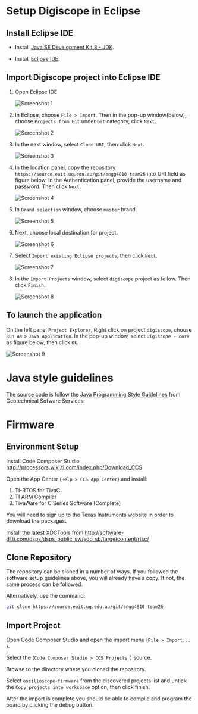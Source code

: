 # Setup Digiscope in Eclipse

## Install Eclipse IDE
- Install [Java SE Development Kit 8 - JDK](http://www.oracle.com/technetwork/java/javase/downloads/jdk8-downloads-2133151.html).

- Install [Eclipse IDE](https://eclipse.org/downloads/).

## Import Digiscope project into Eclipse IDE
1. Open Eclipse IDE

   ![Screenshot 1](http://i.imgur.com/HroQgMD.png)

2. In Eclipse, choose `File > Import`. Then in the pop-up window(below), choose `Projects from Git` under `Git` category, click `Next`.

   ![Screenshot 2](http://i.imgur.com/kss0tKf.png)

3. In the next window, select `Clone URI`, then click `Next`.

   ![Screenshot 3](http://i.imgur.com/VQarYv0.png)

4. In the location panel, copy the repository `https://source.eait.uq.edu.au/git/engg4810-team26` into URI field as figure below. In the Authentication panel, provide the username and password. Then click `Next`.

   ![Screenshot 4](http://i.imgur.com/XbxlKvg.png)

5. In `Brand selection` window, choose `master` brand.

   ![Screenshot 5](http://i.imgur.com/UiPiqBd.png)

6. Next, choose local destination for project.

   ![Screenshot 6](http://i.imgur.com/oqDqv82.png)

7. Select `Import existing Eclipse projects`, then click `Next`.

   ![Screenshot 7](http://i.imgur.com/zhel54v.png)

8. In the `Import Projects` window, select `digiscope` project as follow. Then click `Finish`.

   ![Screenshot 8](http://i.imgur.com/Rymbrub.png)

## To launch the application
   On the left panel `Project Explorer`, Right click on project `digiscope`, choose `Run As` > `Java Application`. In the pop-up window, select `Digiscope - core` as figure below, then click `Ok`.

   ![Screenshot 9](http://i.imgur.com/7jA2aJu.png)


# Java style guidelines
   The source code is follow the [Java Programming Style Guidelines](http://geosoft.no/development/javastyle.html) from Geotechnical Sofware Services.


# Firmware

## Environment Setup

Install Code Composer Studio
http://processors.wiki.ti.com/index.php/Download_CCS

Open the App Center (`Help > CCS App Center`) and install:

1. TI-RTOS for TivaC
2. TI ARM Compiler
3. TivaWare for C Series Software (Complete)

You will need to sign up to the Texas Instruments website in order to download the packages.

Install the latest XDCTools from
http://software-dl.ti.com/dsps/dsps_public_sw/sdo_sb/targetcontent/rtsc/

## Clone Repository
The repository can be cloned in a number of ways. If you followed the software setup guidelines above, you will already have a copy. If not, the same process can be followed.

Alternatively, use the command:
```bash
git clone https://source.eait.uq.edu.au/git/engg4810-team26
```

## Import Project

Open Code Composer Studio and open the import menu (`File > Import... `).

Select the (`Code Composer Studio > CCS Projects `) source.

Browse to the directory where you cloned the repository.

Select `oscilloscope-firmware` from the discovered projects list and untick the `Copy projects into workspace` option, then click finish.

After the import is complete you should be able to compile and program the board by clicking the debug button.

